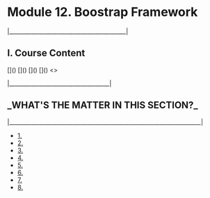 
<h1>Module 12. Boostrap Framework</h1>
<p>|__________________________________________|</p>

<h2>I. Course Content</h2>
[]()
[]()
[]()
[]()
<>
<p>|____________________________________|</p>


<h2>_WHAT'S THE MATTER IN THIS SECTION?_</h2>
<p>|_____________________________________________________________________|</p>


<p id="goUP"></p>
<ul>
    <li><a href="#u1">1. </a></li>
    <li><a href="#u2">2. </a></li>
    <li><a href="#u3">3. </a></li>
    <li><a href="#u4">4. </a></li>
    <li><a href="#u5">5. </a></li>
    <li><a href="#u6">6. </a></li>
    <li><a href="#u7">7. </a></li>
    <li><a href="#u8">8. </a></li>
</ul>

